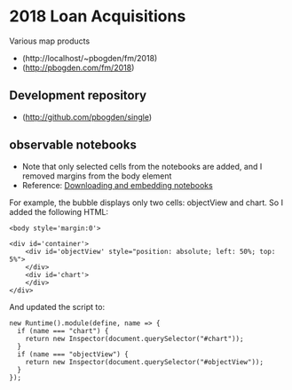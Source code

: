 
# 2018 Loan Acquisitions

Various map products

* (http://localhost/~pbogden/fm/2018)
* (http://pbogden.com/fm/2018)

## Development repository

* (http://github.com/pbogden/single)

## observable notebooks

* Note that only selected cells from the notebooks are added, and I removed margins from the body element
* Reference: [Downloading and embedding notebooks](https://observablehq.com/@observablehq/downloading-and-embedding-notebooks)

For example, the bubble displays only two cells: objectView and chart. So I added the following HTML:

    <body style='margin:0'>

    <div id='container'>
        <div id='objectView' style="position: absolute; left: 50%; top: 5%">
        </div>
        <div id='chart'>
        </div>
    </div>

And updated the script to:

    new Runtime().module(define, name => {
      if (name === "chart") {
        return new Inspector(document.querySelector("#chart"));
      }
      if (name === "objectView") {
        return new Inspector(document.querySelector("#objectView"));
      }
    });
